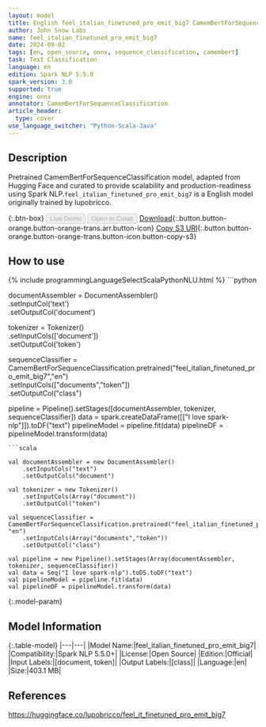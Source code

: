 ```yaml
---
layout: model
title: English feel_italian_finetuned_pro_emit_big7 CamemBertForSequenceClassification from lupobricco
author: John Snow Labs
name: feel_italian_finetuned_pro_emit_big7
date: 2024-09-02
tags: [en, open_source, onnx, sequence_classification, camembert]
task: Text Classification
language: en
edition: Spark NLP 5.5.0
spark_version: 3.0
supported: true
engine: onnx
annotator: CamemBertForSequenceClassification
article_header:
  type: cover
use_language_switcher: "Python-Scala-Java"
---
```


## Description

Pretrained CamemBertForSequenceClassification model, adapted from Hugging Face and curated to provide scalability and production-readiness using Spark NLP.`feel_italian_finetuned_pro_emit_big7` is a English model originally trained by lupobricco.

{:.btn-box}
<button class="button button-orange" disabled>Live Demo</button>
<button class="button button-orange" disabled>Open in Colab</button>
[Download](https://s3.amazonaws.com/auxdata.johnsnowlabs.com/public/models/feel_italian_finetuned_pro_emit_big7_en_5.5.0_3.0_1725298769905.zip){:.button.button-orange.button-orange-trans.arr.button-icon}
[Copy S3 URI](s3://auxdata.johnsnowlabs.com/public/models/feel_italian_finetuned_pro_emit_big7_en_5.5.0_3.0_1725298769905.zip){:.button.button-orange.button-orange-trans.button-icon.button-copy-s3}

## How to use



<div class="tabs-box" markdown="1">
{% include programmingLanguageSelectScalaPythonNLU.html %}
```python
     
documentAssembler = DocumentAssembler() \
    .setInputCol('text') \
    .setOutputCol('document')
    
tokenizer = Tokenizer() \
    .setInputCols(['document']) \
    .setOutputCol('token')

sequenceClassifier  = CamemBertForSequenceClassification.pretrained("feel_italian_finetuned_pro_emit_big7","en") \
     .setInputCols(["documents","token"]) \
     .setOutputCol("class")

pipeline = Pipeline().setStages([documentAssembler, tokenizer, sequenceClassifier])
data = spark.createDataFrame([["I love spark-nlp"]]).toDF("text")
pipelineModel = pipeline.fit(data)
pipelineDF = pipelineModel.transform(data)

```
```scala

val documentAssembler = new DocumentAssembler()
    .setInputCols("text")
    .setOutputCols("document")
    
val tokenizer = new Tokenizer()
    .setInputCols(Array("document"))
    .setOutputCol("token")

val sequenceClassifier = CamemBertForSequenceClassification.pretrained("feel_italian_finetuned_pro_emit_big7", "en")
    .setInputCols(Array("documents","token")) 
    .setOutputCol("class") 
    
val pipeline = new Pipeline().setStages(Array(documentAssembler, tokenizer, sequenceClassifier))
val data = Seq("I love spark-nlp").toDS.toDF("text")
val pipelineModel = pipeline.fit(data)
val pipelineDF = pipelineModel.transform(data)

```
</div>

{:.model-param}
## Model Information

{:.table-model}
|---|---|
|Model Name:|feel_italian_finetuned_pro_emit_big7|
|Compatibility:|Spark NLP 5.5.0+|
|License:|Open Source|
|Edition:|Official|
|Input Labels:|[document, token]|
|Output Labels:|[class]|
|Language:|en|
|Size:|403.1 MB|

## References

https://huggingface.co/lupobricco/feel_it_finetuned_pro_emit_big7